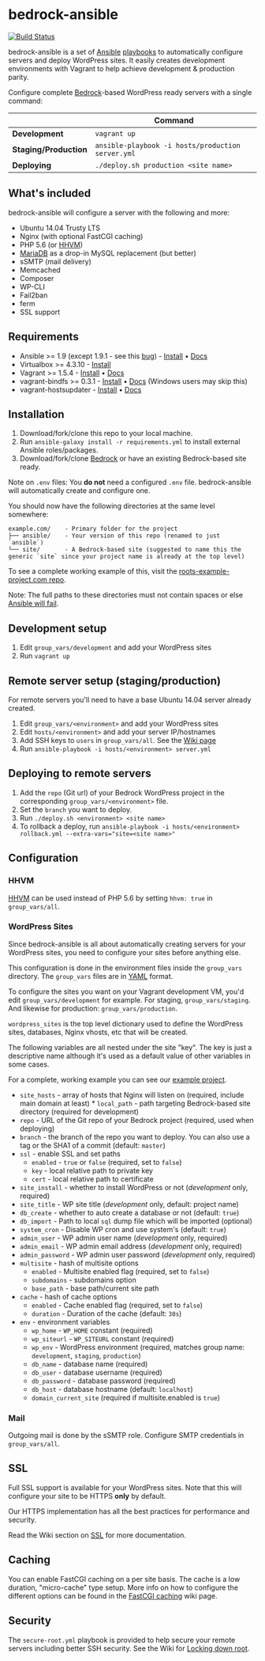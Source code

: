 # bedrock-ansible

[![Build Status](https://travis-ci.org/roots/bedrock-ansible.svg)](https://travis-ci.org/roots/bedrock-ansible)

bedrock-ansible is a set of [Ansible](http://www.ansible.com/home) [playbooks](http://docs.ansible.com/playbooks.html) to automatically configure servers and deploy WordPress sites. It easily creates development environments with Vagrant to help achieve development & production parity.

Configure complete [Bedrock](https://roots.io/bedrock/)-based WordPress ready servers with a single command:

|                        | Command
| ---------------------- | ------------------------------------------------ |
| **Development**        | `vagrant up`                                     |
| **Staging/Production** |`ansible-playbook -i hosts/production server.yml` |
| **Deploying**          | `./deploy.sh production <site name>`             |

## What's included

bedrock-ansible will configure a server with the following and more:

* Ubuntu 14.04 Trusty LTS
* Nginx (with optional FastCGI caching)
* PHP 5.6 (or [HHVM](http://hhvm.com/))
* [MariaDB](https://mariadb.org/) as a drop-in MySQL replacement (but better)
* sSMTP (mail delivery)
* Memcached
* Composer
* WP-CLI
* Fail2ban
* ferm
* SSL support

## Requirements

* Ansible >= 1.9 (except 1.9.1 - see this [bug](https://github.com/roots/bedrock-ansible/issues/205)) - [Install](http://docs.ansible.com/intro_installation.html) • [Docs](http://docs.ansible.com/)
* Virtualbox >= 4.3.10 - [Install](https://www.virtualbox.org/wiki/Downloads)
* Vagrant >= 1.5.4 - [Install](http://www.vagrantup.com/downloads.html) • [Docs](https://docs.vagrantup.com/v2/)
* vagrant-bindfs >= 0.3.1 - [Install](https://github.com/gael-ian/vagrant-bindfs#installation) • [Docs](https://github.com/gael-ian/vagrant-bindfs) (Windows users may skip this)
* vagrant-hostsupdater - [Install](https://github.com/cogitatio/vagrant-hostsupdater#installation) • [Docs](https://github.com/cogitatio/vagrant-hostsupdater)

## Installation

1. Download/fork/clone this repo to your local machine.
2. Run `ansible-galaxy install -r requirements.yml` to install external Ansible roles/packages.
3. Download/fork/clone [Bedrock](https://github.com/roots/bedrock) or have an existing Bedrock-based site ready.

Note on `.env` files: You **do not** need a configured `.env` file. bedrock-ansible will automatically create and configure one.

You should now have the following directories at the same level somewhere:

```
example.com/    - Primary folder for the project
├── ansible/    - Your version of this repo (renamed to just `ansible`)
└── site/       - A Bedrock-based site (suggested to name this the generic `site` since your project name is already at the top level)
```

To see a complete working example of this, visit the [roots-example-project.com repo](https://github.com/roots/roots-example-project.com).

Note: The full paths to these directories must not contain spaces or else [Ansible will fail](https://github.com/ansible/ansible/issues/8555).

## Development setup

1. Edit `group_vars/development` and add your WordPress sites
2. Run `vagrant up`

## Remote server setup (staging/production)

For remote servers you'll need to have a base Ubuntu 14.04 server already created.

1. Edit `group_vars/<environment>` and add your WordPress sites
2. Edit `hosts/<environment>` and add your server IP/hostnames
3. Add SSH keys to `users` in `group_vars/all`. See the [Wiki page](https://github.com/roots/bedrock-ansible/wiki/SSH-Keys)
4. Run `ansible-playbook -i hosts/<environment> server.yml`

## Deploying to remote servers

1. Add the `repo` (Git url) of your Bedrock WordPress project in the corresponding `group_vars/<environment>` file.
2. Set the `branch` you want to deploy.
3. Run `./deploy.sh <environment> <site name>`
4. To rollback a deploy, run `ansible-playbook -i hosts/<environment> rollback.yml --extra-vars="site=<site name>"`

## Configuration

### HHVM

[HHVM](http://hhvm.com/) can be used instead of PHP 5.6 by setting `hhvm: true` in `group_vars/all`.

### WordPress Sites

Since bedrock-ansible is all about automatically creating servers for your WordPress sites, you need to configure your sites before anything else.

This configuration is done in the environment files inside the `group_vars` directory. The `group_vars` files are in [YAML](http://en.wikipedia.org/wiki/YAML) format.

To configure the sites you want on your Vagrant development VM, you'd edit `group_vars/development` for example. For staging, `group_vars/staging`. And likewise for production: `group_vars/production`.

`wordpress_sites` is the top level dictionary used to define the WordPress sites, databases, Nginx vhosts, etc that will be created.

The following variables are all nested under the site "key". The key is just a descriptive name although it's used as a default value of other variables in some cases.

For a complete, working example you can see our [example project](https://github.com/roots/roots-example-project.com/blob/master/ansible/group_vars/development).

* `site_hosts` - array of hosts that Nginx will listen on (required, include main domain at least) * `local_path` - path targeting Bedrock-based site directory (required for development)
* `repo` - URL of the Git repo of your Bedrock project (required, used when deploying)
* `branch` - the branch of the repo you want to deploy. You can also use a tag or the SHA1 of a commit (default: `master`)
* `ssl` - enable SSL and set paths
  * `enabled` - `true` or `false` (required, set to `false`)
  * `key` - local relative path to private key
  * `cert` - local relative path to certificate
* `site_install` - whether to install WordPress or not (*development* only, required)
* `site_title` - WP site title (*development* only, default: project name)
* `db_create` - whether to auto create a database or not (default: `true`)
* `db_import` - Path to local `sql` dump file which will be imported (optional)
* `system_cron` - Disable WP cron and use system's (default: `true`)
* `admin_user` - WP admin user name (*development* only, required)
* `admin_email` - WP admin email address (*development* only, required)
* `admin_password` - WP admin user password (*development* only, required)
* `multisite` - hash of multisite options
  * `enabled` - Multisite enabled flag (required, set to `false`)
  * `subdomains` - subdomains option
  * `base_path` - base path/current site path
* `cache` - hash of cache options
  * `enabled` - Cache enabled flag (required, set to `false`)
  * `duration` - Duration of the cache (default: `30s`)
* `env` - environment variables
  * `wp_home` - `WP_HOME` constant (required)
  * `wp_siteurl` - `WP_SITEURL` constant (required)
  * `wp_env` - WordPress environment (required, matches group name: `development`, `staging`, `production`)
  * `db_name` - database name (required)
  * `db_user` - database username (required)
  * `db_password` - database password (required)
  * `db_host` - database hostname (default: `localhost`)
  * `domain_current_site` (required if multisite.enabled is `true`)

### Mail

Outgoing mail is done by the sSMTP role. Configure SMTP credentials in `group_vars/all`.

## SSL

Full SSL support is available for your WordPress sites. Note that this will configure your site to be HTTPS **only** by default.

Our HTTPS implementation has all the best practices for performance and security.

Read the Wiki section on [SSL](https://github.com/roots/bedrock-ansible/wiki/SSL) for more documentation.

## Caching

You can enable FastCGI caching on a per site basis. The cache is a low duration, "micro-cache" type setup. More info on how to configure the different options can be found in the [FastCGI caching](https://github.com/roots/bedrock-ansible/wiki/FastCGI-caching) wiki page.

## Security

The `secure-root.yml` playbook is provided to help secure your remote servers including better SSH security. See the Wiki for [Locking down root](https://github.com/roots/bedrock-ansible/wiki/Security#locking-down-root).
